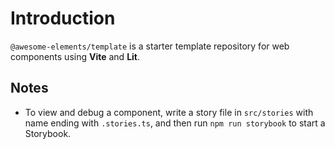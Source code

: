# Introduction

`@awesome-elements/template` is a starter template repository for web components using **Vite** and **Lit**.

## Notes

- To view and debug a component, write a story file in `src/stories` with name ending with `.stories.ts`, and then run `npm run storybook` to start a Storybook.
